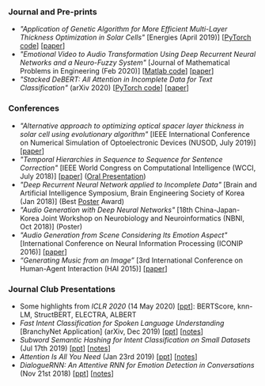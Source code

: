### Journal and Pre-prints
* *"Application of Genetic Algorithm for More Efficient Multi-Layer Thickness Optimization in Solar Cells"* [Energies (April 2019)] [[PyTorch code](https://github.com/gcunhase/GeneticAlgorithm-SolarCells)] [[paper](https://www.mdpi.com/1996-1073/13/7/1726)]
* *"Emotional Video to Audio Transformation Using Deep Recurrent Neural Networks and a Neuro-Fuzzy System"* [Journal of Mathematical Problems in Engineering (Feb 2020)] [[Matlab code](https://github.com/gcunhase/Emotional-Video-to-Audio-with-ANFIS-DeepRNN)] [[paper](https://www.hindawi.com/journals/mpe/2020/8478527/)]
* *"Stacked DeBERT: All Attention in Incomplete Data for Text Classification"* (arXiv 2020) [[PyTorch code](https://github.com/gcunhase/StackedDeBERT)] [[paper](https://arxiv.org/abs/2001.00137)]

### Conferences
* *"Alternative approach to optimizing optical spacer layer thickness in solar cell using evolutionary algorithm"* [IEEE International Conference on Numerical Simulation of Optoelectronic Devices (NUSOD, July 2019)] [[paper](https://www.nusod.org/2019/nusod19paper45.pdf)]
* *"Temporal Hierarchies in Sequence to Sequence for Sentence Correction"* [IEEE World Congress on Computational Intelligence (WCCI, July 2018)] [[paper](https://ieeexplore.ieee.org/stamp/stamp.jsp?arnumber=8489499)] ([Oral Presentation](./WCCI_July2018_OralPresentation.pdf))
* *"Deep Recurrent Neural Network applied to Incomplete Data"* [Brain and Artificial Intelligence Symposium, Brain Engineering Society of Korea (Jan 2018)] (Best [Poster](./BESK_Jan2018_BestPoster.pdf) Award)
* *"Audio Generation with Deep Neural Networks"* [18th China-Japan-Korea Joint Workshop on Neurobiology and Neuroinformatics (NBNI, Oct 2018)] (Poster)
* *"Audio Generation from Scene Considering Its Emotion Aspect"* [International Conference on Neural Information Processing (ICONIP 2016)] [[paper](https://link.springer.com/chapter/10.1007/978-3-319-46672-9_9)]
* *“Generating Music from an Image”* [3rd International Conference on Human-Agent Interaction (HAI 2015)] [[paper](https://www.researchgate.net/publication/286331343_Generating_Music_from_an_Image)]

### Journal Club Presentations
* Some highlights from *ICLR 2020* (14 May 2020) [[ppt](./presentations/ICLR_notes_May14th_2020.pptx)]: BERTScore, knn-LM, StructBERT, ELECTRA, ALBERT
* *Fast Intent Classification for Spoken Language Understanding* [BranchyNet Application] (arXiv, Dec 2019) [[ppt](../presentations/JournalClub-BranchyNet_application-Jan29_2020.pdf)] [[notes](./notes/branchynet.md)]
* *Subword Semantic Hashing for Intent Classification on Small Datasets* (Jul 17th 2019) [[ppt](./JournalClub-SemHash-Jul17_2019.pdf)] [[notes](../notes/subword_sem_hash.md)]
* *Attention Is All You Need* (Jan 23rd 2019) [[ppt](./JournalClub-Transformer-Jan23_2019.pptx)] [[notes](../notes/attentionisallyouneed.md)]
* *DialogueRNN: An Attentive RNN for Emotion Detection in Conversations* (Nov 21st 2018) [[ppt](./JournalClub-DialogueRNN-Nov21_2018.pptx)] [[notes](../notes/dialoguernn.md)]
